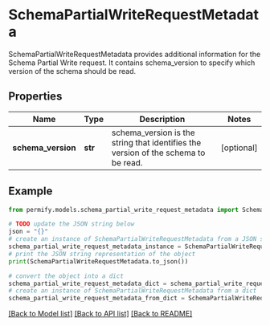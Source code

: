 # SchemaPartialWriteRequestMetadata

SchemaPartialWriteRequestMetadata provides additional information for the Schema Partial Write request. It contains schema_version to specify which version of the schema should be read.

## Properties

Name | Type | Description | Notes
------------ | ------------- | ------------- | -------------
**schema_version** | **str** | schema_version is the string that identifies the version of the schema to be read. | [optional] 

## Example

```python
from permify.models.schema_partial_write_request_metadata import SchemaPartialWriteRequestMetadata

# TODO update the JSON string below
json = "{}"
# create an instance of SchemaPartialWriteRequestMetadata from a JSON string
schema_partial_write_request_metadata_instance = SchemaPartialWriteRequestMetadata.from_json(json)
# print the JSON string representation of the object
print(SchemaPartialWriteRequestMetadata.to_json())

# convert the object into a dict
schema_partial_write_request_metadata_dict = schema_partial_write_request_metadata_instance.to_dict()
# create an instance of SchemaPartialWriteRequestMetadata from a dict
schema_partial_write_request_metadata_from_dict = SchemaPartialWriteRequestMetadata.from_dict(schema_partial_write_request_metadata_dict)
```
[[Back to Model list]](../README.md#documentation-for-models) [[Back to API list]](../README.md#documentation-for-api-endpoints) [[Back to README]](../README.md)


